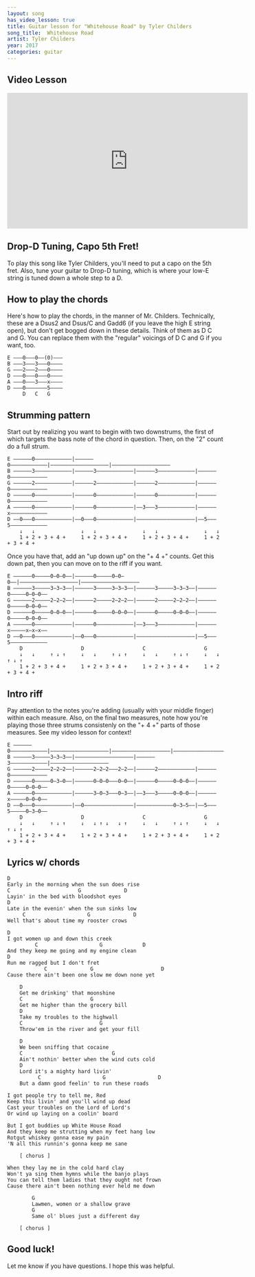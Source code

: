 ```yaml
---
layout: song
has_video_lesson: true
title: Guitar lesson for "Whitehouse Road" by Tyler Childers
song_title:  Whitehouse Road
artist: Tyler Childers
year: 2017
categories: guitar
---
```


## Video Lesson

<iframe width="560" height="315" src="https://www.youtube.com/embed/G_t7sCI53Fg" frameborder="0" allowfullscreen></iframe>

## Drop-D Tuning, Capo 5th Fret!

To play this song like Tyler Childers, you'll need to put a capo on the 5th fret. Also, tune your guitar to Drop-D tuning, which is where your low-E string is tuned down a whole step to a D.

## How to play the chords

Here's how to play the chords, in the manner of Mr. Childers. Technically, these are a Dsus2 and Dsus/C and Gadd6 (if you leave the high E string open), but don't get bogged down in these details. Think of them as D C and G. You can replace them with the "regular" voicings of D C and G if you want, too.

    E –––0–––0––(0)–––
    B –––3–––3–––0––––
    G –––2–––2–––0––––
    D –––0–––0–––0––––
    A –––0–––3–––x––––
    D –––0–––––––5––––
         D   C   G    

## Strumming pattern

Start out by realizing you want to begin with two downstrums, the first of which targets the bass note of the chord in question. Then, on the "2" count do a full strum.

    E ––––––0––––––––––––|––––––0––––––––––––|–––––––––––––––––––|–––––––––––––––––––
    B ––––––3––––––––––––|––––––3––––––––––––|––––––3––––––––––––|––––––0––––––––––––
    G ––––––2––––––––––––|––––––2––––––––––––|––––––2––––––––––––|––––––0––––––––––––
    D ––––––0––––––––––––|––––––0––––––––––––|––––––0––––––––––––|––––––0––––––––––––
    A ––––––0––––––––––––|––––––0––––––––––––|––3–––3––––––––––––|––––––x––––––––––––
    D ––0–––0––––––––––––|––0–––0––––––––––––|–––––––––––––––––––|––5–––5––––––––––––
        ↓   ↓               ↓   ↓               ↓   ↓               ↓   ↓
        1 + 2 + 3 + 4 +     1 + 2 + 3 + 4 +     1 + 2 + 3 + 4 +     1 + 2 + 3 + 4 +

Once you have that, add an "up down up" on the "+ 4 +" counts. Get this down pat, then you can move on to the riff if you want.

    E ––––––0–––––0–0–0––|––––––0–––––0–0–0––|–––––––––––––––––––|–––––––––––––––––––
    B ––––––3–––––3–3–3––|––––––3–––––3–3–3––|––––––3–––––3–3–3––|––––––0–––––0–0–0––
    G ––––––2–––––2–2–2––|––––––2–––––2–2–2––|––––––2–––––2–2–2––|––––––0–––––0–0–0––
    D ––––––0–––––0–0–0––|––––––0–––––0–0–0––|––––––0–––––0–0–0––|––––––0–––––0–0–0––
    A ––––––0––––––––––––|––––––0––––––––––––|––3–––3––––––––––––|––––––x–––––x–x–x––
    D ––0–––0––––––––––––|––0–––0––––––––––––|–––––––––––––––––––|––5–––5––––––––––––
        D                   D                   C                   G
        ↓   ↓     ↑ ↓ ↑     ↓   ↓     ↑ ↓ ↑     ↓   ↓     ↑ ↓ ↑     ↓   ↓     ↑ ↓ ↑
        1 + 2 + 3 + 4 +     1 + 2 + 3 + 4 +     1 + 2 + 3 + 4 +     1 + 2 + 3 + 4 +

## Intro riff

Pay attention to the notes you're adding (usually with your middle finger) within each measure. Also, on the final two measures, note how you're playing those three strums consistenly on the "+ 4 +" parts of those measures. See my video lesson for context!

    E ––––––0––––––––––––|–––––––––––––––––––|–––––––––––––––––––|–––––––––––––––––––
    B ––––––3–––––3–3–3––|–––––––––––––––––––|––––––3––––––––––––|–––––––––––––––––––
    G ––––––2–––––2–2–2––|––––––2–2–2–––2–2––|––––––2––––––––––––|––––––0––––––––––––
    D ––––––0–––––0–3–0––|––––––0–0–0–––0–0––|––––––0–––––0–0–0––|––––––0–––––0–0–0––
    A ––––––0––––––––––––|––––––3–0–3–––0–3––|––3–––3–––––0–0–0––|––––––x–––––0–0–0––
    D ––0–––0––––––––––––|––0––––––––––––––––|––––––––––––0–3–5––|––5–––5–––––0–3–0––
        D                   D                   C                   G
        ↓   ↓     ↑ ↓ ↑     ↓   ↓ ↑ ↓   ↓ ↑     ↓   ↓     ↑ ↓ ↑     ↓   ↓     ↑ ↓ ↑
        1 + 2 + 3 + 4 +     1 + 2 + 3 + 4 +     1 + 2 + 3 + 4 +     1 + 2 + 3 + 4 +

## Lyrics w/ chords

    D
    Early in the morning when the sun does rise
    C                      G              D
    Layin' in the bed with bloodshot eyes
    D
    Late in the evenin' when the sun sinks low
         C                    G              D
    Well that's about time my rooster crows

    D
    I got women up and down this creek
             C                    G             D
    And they keep me going and my engine clean
    D
    Run me ragged but I don't fret
                C              G                      D
    Cause there ain't been one slow me down none yet

        D
        Get me drinking' that moonshine
        C                      G
        Get me higher than the grocery bill
        D
        Take my troubles to the highwall
        C                         G
        Throw'em in the river and get your fill

        D
        We been sniffing that cocaine
        C                             G
        Ain't nothin' better when the wind cuts cold
        D
        Lord it's a mighty hard livin'
              C                    G                 D
        But a damn good feelin' to run these roads

    I got people try to tell me, Red
    Keep this livin' and you'll wind up dead
    Cast your troubles on the Lord of Lord's
    Or wind up laying on a coolin' board

    But I got buddies up White House Road
    And they keep me strutting when my feet hang low
    Rotgut whiskey gonna ease my pain
    'N all this runnin's gonna keep me sane

        [ chorus ]

    When they lay me in the cold hard clay
    Won't ya sing them hymns while the banjo plays
    You can tell them ladies that they ought not frown
    Cause there ain't been nothing ever held me down

            G
            Lawmen, women or a shallow grave
            G
            Same ol' blues just a different day

        [ chorus ]

## Good luck!

Let me know if you have questions. I hope this was helpful.
